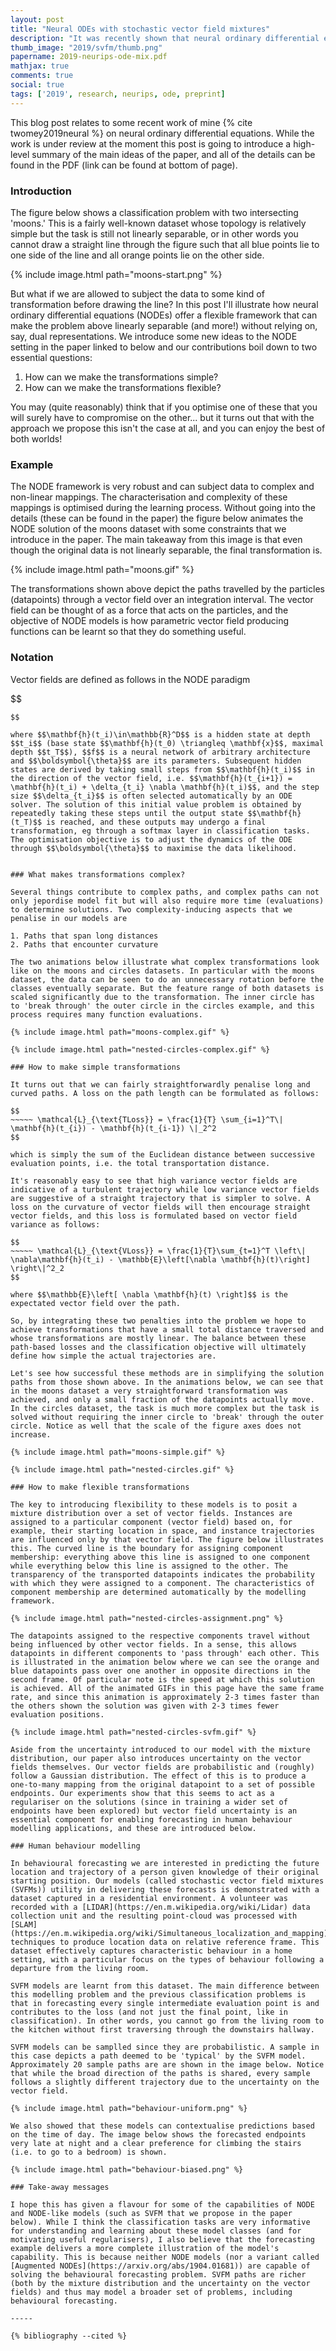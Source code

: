 ```yaml
---
layout: post
title: "Neural ODEs with stochastic vector field mixtures"
description: "It was recently shown that neural ordinary differential equation models cannot solve fundamental and seemingly straightforward tasks even with high-capacity vector field representations. This paper introduces two other fundamental tasks to the set that baseline methods cannot solve, and proposes mixtures of stochastic vector fields as a model class that is capable of solving these essential problems. Dynamic vector field selection is of critical importance for our model, and our approach is to propagate component uncertainty over the integration interval with a technique based on forward filtering. We also formalise several loss functions that encourage desirable properties on the trajectory paths, and of particular interest are those that directly encourage fewer expected function evaluations. Experimentally, we demonstrate that our model class is capable of capturing the natural dynamics of human behaviour; a notoriously volatile application area. Baseline approaches cannot adequately model this problem."
thumb_image: "2019/svfm/thumb.png"
papername: 2019-neurips-ode-mix.pdf
mathjax: true
comments: true
social: true
tags: ['2019', research, neurips, ode, preprint]
---
```



This blog post relates to some recent work of mine {% cite twomey2019neural %} on neural ordinary differential equations. While the work is under review at the moment this post is going to introduce a high-level summary of the main ideas of the paper, and all of the details can be found in the PDF (link can be found at bottom of page).

### Introduction

The figure below shows a classification problem with two intersecting 'moons.' This is a fairly well-known dataset whose topology is relatively simple but the task is still not linearly separable, or in other words you cannot draw a straight line through the figure such that all blue points lie to one side of the line and all orange points lie on the other side. 

{% include image.html path="moons-start.png" %}

But what if we are allowed to subject the data to some kind of transformation before drawing the line? In this post I'll illustrate how neural ordinary differential equations (NODEs) offer a flexible framework that can make the problem above linearly separable (and more!) without relying on, say, dual representations. We introduce some new ideas to the NODE setting in the paper linked to below and our contributions boil down to two essential questions:

1. How can we make the transformations simple?
2. How can we make the transformations flexible?

You may (quite reasonably) think that if you optimise one of these that you will surely have to compromise on the other... but it turns out that with the approach we propose this isn't the case at all, and you can enjoy the best of both worlds!

### Example

The NODE framework is very robust and can subject data to complex and non-linear mappings. The characterisation and complexity of these mappings is optimised during the learning process. Without going into the details (these can be found in the paper) the figure below animates the NODE solution of the moons dataset with some constraints that we introduce in the paper. The main takeaway from this image is that even though the original data is not linearly separable, the final transformation is. 

{% include image.html path="moons.gif" %}

The transformations shown above depict the paths travelled by the particles (datapoints) through a vector field over an integration interval. The vector field can be thought of as a force that acts on the particles, and the objective of NODE models is how parametric vector field producing functions can be learnt so that they do something useful. 

### Notation

Vector fields are defined as follows in the NODE paradigm

$$
~~~~~ \nabla \mathbf{h}(t_i) = f(\mathbf{h}(t_i), t_i; \boldsymbol{\theta})
$$

where $$\mathbf{h}(t_i)\in\mathbb{R}^D$$ is a hidden state at depth $$t_i$$ (base state $$\mathbf{h}(t_0) \triangleq \mathbf{x}$$, maximal depth $$t_T$$), $$f$$ is a neural network of arbitrary architecture and $$\boldsymbol{\theta}$$ are its parameters. Subsequent hidden states are derived by taking small steps from $$\mathbf{h}(t_i)$$ in the direction of the vector field, i.e. $$\mathbf{h}(t_{i+1}) = \mathbf{h}(t_i) + \delta_{t_i} \nabla \mathbf{h}(t_i)$$, and the step size $$\delta_{t_i}$$ is often selected automatically by an ODE solver. The solution of this initial value problem is obtained by repeatedly taking these steps until the output state $$\mathbf{h}(t_T)$$ is reached, and these outputs may undergo a final transformation, eg through a softmax layer in classification tasks. The optimisation objective is to adjust the dynamics of the ODE through $$\boldsymbol{\theta}$$ to maximise the data likelihood.


### What makes transformations complex? 

Several things contribute to complex paths, and complex paths can not only jepordise model fit but will also require more time (evaluations) to determine solutions. Two complexity-inducing aspects that we penalise in our models are  

1. Paths that span long distances
2. Paths that encounter curvature 

The two animations below illustrate what complex transformations look like on the moons and circles datasets. In particular with the moons dataset, the data can be seen to do an unnecessary rotation before the classes eventually separate. But the feature range of both datasets is scaled significantly due to the transformation. The inner circle has to 'break through' the outer circle in the circles example, and this process requires many function evaluations. 

{% include image.html path="moons-complex.gif" %}

{% include image.html path="nested-circles-complex.gif" %}

### How to make simple transformations

It turns out that we can fairly straightforwardly penalise long and curved paths. A loss on the path length can be formulated as follows:  

$$
~~~~~ \mathcal{L}_{\text{TLoss}} = \frac{1}{T} \sum_{i=1}^T\| \mathbf{h}(t_{i}) - \mathbf{h}(t_{i-1}) \|_2^2
$$

which is simply the sum of the Euclidean distance between successive evaluation points, i.e. the total transportation distance.  

It's reasonably easy to see that high variance vector fields are indicative of a turbulent trajectory while low variance vector fields are suggestive of a straight trajectory that is simpler to solve. A loss on the curvature of vector fields will then encourage straight vector fields, and this loss is formulated based on vector field variance as follows: 

$$
~~~~~ \mathcal{L}_{\text{VLoss}} = \frac{1}{T}\sum_{t=1}^T \left\| \nabla\mathbf{h}(t_i) - \mathbb{E}\left[\nabla \mathbf{h}(t)\right] \right\|^2_2 
$$

where $$\mathbb{E}\left[ \nabla \mathbf{h}(t) \right]$$ is the expectated vector field over the path. 

So, by integrating these two penalties into the problem we hope to achieve transformations that have a small total distance traversed and whose transformations are mostly linear. The balance between these path-based losses and the classification objective will ultimately define how simple the actual trajectories are. 

Let's see how successful these methods are in simplifying the solution paths from those shown above. In the animations below, we can see that in the moons dataset a very straightforward transformation was achieved, and only a small fraction of the datapoints actually move. In the circles dataset, the task is much more complex but the task is solved without requiring the inner circle to 'break' through the outer circle. Notice as well that the scale of the figure axes does not increase.  

{% include image.html path="moons-simple.gif" %}
 
{% include image.html path="nested-circles.gif" %}

### How to make flexible transformations

The key to introducing flexibility to these models is to posit a mixture distribution over a set of vector fields. Instances are assigned to a particular component (vector field) based on, for example, their starting location in space, and instance trajectories are influenced only by that vector field. The figure below illustrates this. The curved line is the boundary for assigning component membership: everything above this line is assigned to one component while everything below this line is assigned to the other. The transparency of the transported datapoints indicates the probability with which they were assigned to a component. The characteristics of component membership are determined automatically by the modelling framework. 

{% include image.html path="nested-circles-assignment.png" %}

The datapoints assigned to the respective components travel without being influenced by other vector fields. In a sense, this allows datapoints in different components to 'pass through' each other. This is illustrated in the animation below where we can see the orange and blue datapoints pass over one another in opposite directions in the second frame. Of particular note is the speed at which this solution is achieved. All of the animated GIFs in this page have the same frame rate, and since this animation is approximately 2-3 times faster than the others shown the solution was given with 2-3 times fewer evaluation positions.

{% include image.html path="nested-circles-svfm.gif" %}

Aside from the uncertainty introduced to our model with the mixture distribution, our paper also introduces uncertainty on the vector fields themselves. Our vector fields are probabilistic and (roughly) follow a Gaussian distribution. The effect of this is to produce a one-to-many mapping from the original datapoint to a set of possible endpoints. Our experiments show that this seems to act as a regulariser on the solutions (since in training a wider set of endpoints have been explored) but vector field uncertainty is an essential component for enabling forecasting in human behaviour modelling applications, and these are introduced below.

### Human behaviour modelling 

In behavioural forecasting we are interested in predicting the future location and trajectory of a person given knowledge of their original starting position. Our models (called stochastic vector field mixtures (SVFMs)) utility in delivering these forecasts is demonstrated with a dataset captured in a residential environment. A volunteer was recorded with a [LIDAR](https://en.m.wikipedia.org/wiki/Lidar) data collection unit and the resulting point-cloud was processed with [SLAM](https://en.m.wikipedia.org/wiki/Simultaneous_localization_and_mapping) techniques to produce location data on relative reference frame. This dataset effectively captures characteristic behaviour in a home setting, with a particular focus on the types of behaviour following a departure from the living room. 

SVFM models are learnt from this dataset. The main difference between this modelling problem and the previous classification problems is that in forecasting every single intermediate evaluation point is and contributes to the loss (and not just the final point, like in classification). In other words, you cannot go from the living room to the kitchen without first traversing through the downstairs hallway. 

SVFM models can be samplled since they are probabilistic. A sample in this case depicts a path deemed to be 'typical' by the SVFM model. Approximately 20 sample paths are are shown in the image below. Notice that while the broad direction of the paths is shared, every sample follows a slightly different trajectory due to the uncertainty on the vector field.

{% include image.html path="behaviour-uniform.png" %}

We also showed that these models can contextualise predictions based on the time of day. The image below shows the forecasted endpoints very late at night and a clear preference for climbing the stairs (i.e. to go to a bedroom) is shown. 

{% include image.html path="behaviour-biased.png" %}

### Take-away messages

I hope this has given a flavour for some of the capabilities of NODE and NODE-like models (such as SVFM that we propose in the paper below). While I think the classification tasks are very informative for understanding and learning about these model classes (and for motivating useful regularisers), I also believe that the forecasting example delivers a more complete illustration of the model's capability. This is because neither NODE models (nor a variant called [Augmented NODEs](https://arxiv.org/abs/1904.01681)) are capable of solving the behavioural forecasting problem. SVFM paths are richer (both by the mixture distribution and the uncertainty on the vector fields) and thus may model a broader set of problems, including behavioural forecasting. 

-----

{% bibliography --cited %}

